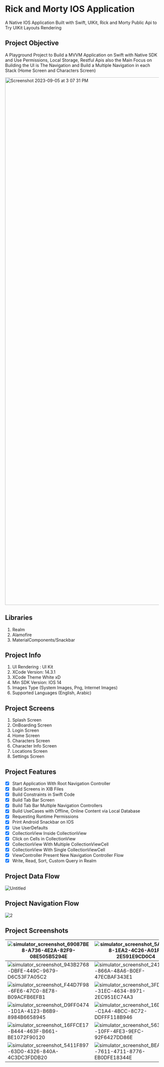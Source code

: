 # Rick and Morty IOS Application

A Native IOS Application Built with Swift, UIKit, Rick and Morty Public Api to Try UIKit Layouts Rendering

## Project Objective

A Playground Project to Build a MVVM Application on Swift with Native SDK and Use Permissions, Local Storage, Restful Apis also the Main Focus on Building the UI is The Navigation and Build a Multiple Navigation in each Stack (Home Screen and Characters Screen)

<img width="1728" alt="Screenshot 2023-09-05 at 3 07 31 PM" src="https://github.com/Yazan98/rick-morty-ios-app/assets/29167110/0c57ce76-30a2-4b33-b5d2-4df3e35f19ac">


## Libraries
1. Realm
2. Alamofire
3. MaterialComponents/Snackbar

## Project Info
1. UI Rendering : UI Kit
2. XCode Version: 14.3.1
3. XCode Theme White xD
4. Min SDK Version: IOS 14
5. Images Type (System Images, Png, Internet Images)
6. Supported Languages (English, Arabic)

## Project Screens
1. Splash Screen
2. OnBoarding Screen
3. Login Screen
4. Home Screen
5. Characters Screen
6. Character Info Screen
7. Locations Screen
8. Settings Screen

## Project Features
- [x] Start Application With Root Navigation Controller
- [x] Build Screens in XIB Files
- [x] Build Constraints in Swift Code
- [x] Build Tab Bar Screen
- [x] Build Tab Bar Multiple Navigation Controllers
- [x] Build UseCases with Offline, Online Content via Local Database
- [x] Requesting Runtime Permissions
- [x] Print Android Snackbar on IOS
- [x] Use UserDefaults
- [x] CollectionView Inside CollectionView
- [x] Click on Cells in CollectionView
- [x] CollectionView With Multiple CollectionViewCell
- [x] CollectionView With Single CollectionViewCell
- [x] ViewController Present New Navigation Controller Flow
- [x] Write, Read, Sort, Custom Query in Realm

## Project Data Flow
![Untitled](https://github.com/Yazan98/rick-morty-ios-app/assets/29167110/53cb8a7d-6b88-406f-bafb-d0bb4ceaa4f3)

## Project Navigation Flow
![2](https://github.com/Yazan98/rick-morty-ios-app/assets/29167110/c4abb639-de77-4832-9a13-b1521e37e436)

## Project Screenshots
| ![simulator_screenshot_69087BE8-A736-4E2A-82F9-08E505B5294E](https://github.com/Yazan98/rick-morty-ios-app/assets/29167110/2cf88769-64c0-4e4a-a526-7501703c1efb) | ![simulator_screenshot_5A0F0988-1EA2-4C26-A01F-2E591E9CD0C4](https://github.com/Yazan98/rick-morty-ios-app/assets/29167110/b147496b-b3da-40aa-86b1-e6974bbd38c8) |  ![simulator_screenshot_068A3C28-29A6-4D53-9265-7236E2DC7CA9](https://github.com/Yazan98/rick-morty-ios-app/assets/29167110/9460fb6d-933a-4575-beaa-7c3018bfd366) |
|---|---|---|
| ![simulator_screenshot_943B2768-DBFE-449C-9679-D6C53F7A05C2](https://github.com/Yazan98/rick-morty-ios-app/assets/29167110/eba28ff8-f397-4267-b2e0-b4ced08557b1)  | ![simulator_screenshot_241313C1-866A-48A6-B0EF-47ECBAF343E1](https://github.com/Yazan98/rick-morty-ios-app/assets/29167110/85168e93-3bc4-4483-b52e-29414275281f)  | ![simulator_screenshot_FBFE831B-992F-456C-AD9B-568D0B1A31ED](https://github.com/Yazan98/rick-morty-ios-app/assets/29167110/8e828c07-c05a-4c37-b6a9-131e75619872)  |
| ![simulator_screenshot_F44D7F98-6FE6-47C0-8E78-B09ACFB6EFB1](https://github.com/Yazan98/rick-morty-ios-app/assets/29167110/59851893-def3-4a7f-a63c-25ad85240c6c)  |  ![simulator_screenshot_3FDB7694-31EC-4634-8971-2EC951EC74A3](https://github.com/Yazan98/rick-morty-ios-app/assets/29167110/7eb6ff05-357f-4346-a462-818ec4a5487d) | ![simulator_screenshot_F8DC95BB-E7B0-40FB-B79A-CE5775C7183A](https://github.com/Yazan98/rick-morty-ios-app/assets/29167110/d71cea68-c4e5-4989-8e80-950dac1ba997)  |
| ![simulator_screenshot_D9FF0474-1D1A-4123-B6B9-8984B6658945](https://github.com/Yazan98/rick-morty-ios-app/assets/29167110/f8d0e047-78a4-46c5-b88b-70d4a4bcd838)  | ![simulator_screenshot_16DA1651-C1A4-4BCC-8C72-DDFFF118B946](https://github.com/Yazan98/rick-morty-ios-app/assets/29167110/387a64a1-33b4-423f-bff2-b509424191b3)  |  ![simulator_screenshot_1048ADC3-257D-4484-8C54-50CC304FD194](https://github.com/Yazan98/rick-morty-ios-app/assets/29167110/9bd81a0a-075a-43ec-acbc-40b15ced7656) |
| ![simulator_screenshot_16FFCE17-B444-463F-B661-BE1072F90120](https://github.com/Yazan98/rick-morty-ios-app/assets/29167110/6607cf32-a62a-4097-af7b-f531d2e165db) | ![simulator_screenshot_563F1C20-10FF-4FE3-9EFC-92F6427DD86E](https://github.com/Yazan98/rick-morty-ios-app/assets/29167110/9630dd2a-67b5-457f-806a-0a6c9ee2046d)  |  ![simulator_screenshot_262911FB-C24B-411B-A363-DBDA2F00C5C4](https://github.com/Yazan98/rick-morty-ios-app/assets/29167110/fb3e11a1-3221-40c9-814b-8f701e66d4de) |
| ![simulator_screenshot_5411F897-63D0-4326-840A-4C3DC3FDDB20](https://github.com/Yazan98/rick-morty-ios-app/assets/29167110/3bcf882c-ce45-45f7-8102-1fc6e8814c57) | ![simulator_screenshot_BEA0A466-7611-4711-8776-EB0DFE18344E](https://github.com/Yazan98/rick-morty-ios-app/assets/29167110/8c09c38d-131f-43ba-aeca-f93e7fafec29)  |  ![simulator_screenshot_281AB282-D2C8-4765-A31D-665CA9FD507A](https://github.com/Yazan98/rick-morty-ios-app/assets/29167110/9cf6c9cb-3e12-4a7c-ad41-6554f5e5497f) |














